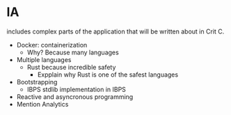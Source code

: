 # IA

includes complex parts of the application that will be written about in Crit C.

- Docker: containerization
  - Why? Because many languages
- Multiple languages
  - Rust because incredible safety
    - Expplain why Rust is one of the safest languages
- Bootstrapping
  - IBPS stdlib implementation in IBPS
- Reactive and asyncronous programming
- Mention Analytics
